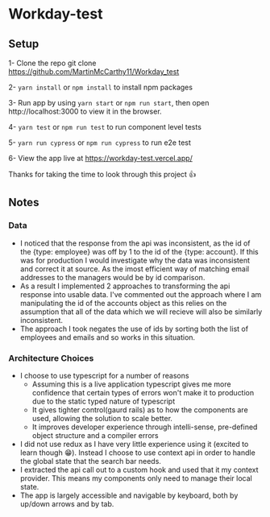 # Workday-test

## Setup
1- Clone the repo git clone https://github.com/MartinMcCarthy11/Workday_test

2- `yarn install` or `npm install` to install npm packages

3- Run app by using `yarn start` or `npm run start`, then open http://localhost:3000 to view it in the browser.

4- `yarn test` or  `npm run test` to run component level tests

5- `yarn run cypress` or `npm run cypress` to run e2e test

6- View the app live at https://workday-test.vercel.app/

Thanks for taking the time to look through this project :+1:


## Notes

### Data

- I noticed that the response from the api was inconsistent, as the id of the {type: employee} was off by 1 to the id of the {type: account}. If this was for production I would investigate why the data was inconsistent and correct it at source. As the imost efficient way of matching email addresses to the managers would be by id comparison.
- As a result I implemented 2 approaches to transforming the api response into usable data. I've commented out the approach where I am manipulating the id of the accounts object as this relies on the assumption that all of the data which we will recieve will also be similarly inconsistent.
- The approach I took negates the use of ids by sorting both the list of employees and emails and so works in this situation.

### Architecture Choices

- I choose to use typescript for a number of reasons
  - Assuming this is a live application typescript gives me more confidence that certain types of errors won't make it to production due to the static typed nature of typescript
  - It gives tighter control(gaurd rails) as to how the components are used, allowing the solution to scale better.
  - It improves developer experience through intelli-sense, pre-defined object structure and a compiler errors
- I did not use redux as I have very little experience using it (excited to learn though :grin:). Instead I choose to use context api in order to handle the global state that the search bar needs.
- I extracted the api call out to a custom hook and used that it my context provider. This means my components only need to manage their local state.
- The app is largely accessible and navigable by keyboard, both by up/down arrows and by tab.
